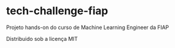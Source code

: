 # tech-challenge-fiap
Projeto hands-on do curso de Machine Learning Engineer da FIAP


Distribuido sob a licença MIT
